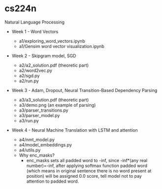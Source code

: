 # cs224n
Natural Language Processing

* Week 1 - Word Vectors
  - a1/exploring_word_vectors.ipynb
  - a1/Gensim word vector visualization.ipynb

* Week 2 - Skipgram model, SGD
  - a2/a2_solution.pdf (theoretic part)
  - a2/word2vec.py
  - a2/sgd.py
  - a2/run.py
  
* Week 3 - Adam, Dropout, Neural Transition-Based Dependency Parsing
  - a3/a3_solution.pdf (theoretic part)
  - a3/demo.png (an example of parsing)
  - a3/parser_transitions.py
  - a3/parser_model.py
  - a3/run.py
  
* Week 4 - Neural Machine Translation with LSTM and attention
  - a4/nmt_model.py
  - a4/model_embeddings.py
  - a4/utils.py
  - Why enc_masks?
    * enc_masks sets all padded word to -inf, since -inf*(any real number)=-inf, after applying softmax function padded word (which means in original sentence there is no word present at position) will be assigned 0.0 score, tell model not to pay attention to padded word.
